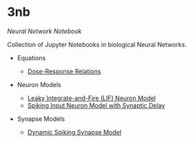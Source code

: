 <h1>3nb</h1>

_Neural Network Notebook_

Collection of Jupyter Notebooks in biological Neural Networks.

* Equations
  * [Dose-Response Relations](https://nbviewer.jupyter.org/github/ekaakurniawan/3nb/blob/master/Equations/Dose-Response%20Relations/Dose-Response%20Relations.ipynb)

* Neuron Models
  * [Leaky Integrate-and-Fire (LIF) Neuron Model](http://nbviewer.ipython.org/github/ekaakurniawan/3nb/blob/master/LifNeuron.ipynb?create=1)
  * [Spiking Input Neuron Model with Synaptic Delay](http://nbviewer.ipython.org/urls/raw.githubusercontent.com/ekaakurniawan/3nb/master/SpikingInputNeuronWithSynapticDelay.ipynb?create=1)

* Synapse Models 
  * [Dynamic Spiking Synapse Model](http://nbviewer.ipython.org/github/ekaakurniawan/3nb/blob/master/DynamicSpikingSynapse.ipynb?create=1)
